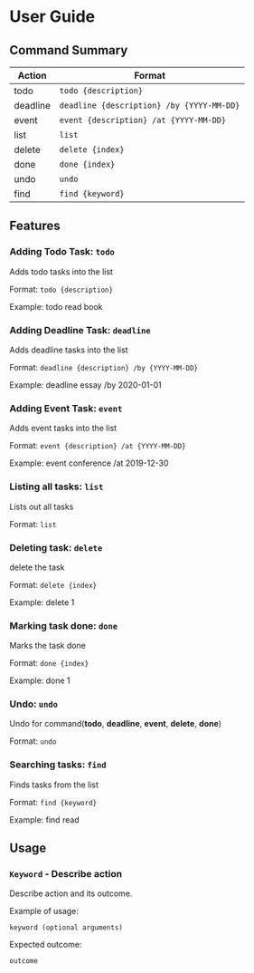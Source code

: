 # User Guide

## Command Summary
Action|Format
------|--------------
todo| `todo {description}`
deadline| `deadline {description} /by {YYYY-MM-DD}`
event| `event {description} /at {YYYY-MM-DD}`
list| `list`
delete| `delete {index}`
done| `done {index}`
undo| `undo`
find| `find {keyword}`

## Features 

### Adding Todo Task: `todo`
Adds todo tasks into the list

Format: `todo {description}`

Example: todo read book
  
### Adding Deadline Task: `deadline`
Adds deadline tasks into the list

Format: `deadline {description} /by {YYYY-MM-DD}`

Example: deadline essay /by 2020-01-01

### Adding Event Task: `event`
Adds event tasks into the list

Format: `event {description} /at {YYYY-MM-DD}`

Example: event conference /at 2019-12-30

### Listing all tasks: `list`
Lists out all tasks

Format: `list`

### Deleting task: `delete`
delete the task

Format: `delete {index}`

Example: delete 1

### Marking task done: `done`
Marks the task done

Format: `done {index}`

Example: done 1

### Undo: `undo`
Undo for command(**todo**, **deadline**, **event**, **delete**, **done**) 

Format: `undo`

### Searching tasks: `find`
Finds tasks from the list

Format: `find {keyword}`

Example: find read

## Usage

### `Keyword` - Describe action

Describe action and its outcome.

Example of usage: 

`keyword (optional arguments)`

Expected outcome:

`outcome`
